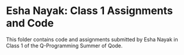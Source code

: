 # Esha Nayak: Class 1 Assignments and Code
This folder contains code and assignments submitted by Esha Nayak in Class 1 of the Q-Programming Summer of Qode.